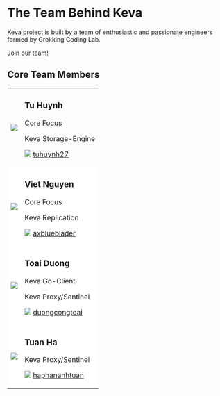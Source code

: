 # The Team Behind Keva

Keva project is built by a team of enthusiastic and passionate engineers formed by Grokking Coding Lab.

[Join our team!](https://github.com/keva-dev/keva)

## Core Team Members

<table>
    <tr>
        <td><img src="https://d33wubrfki0l68.cloudfront.net/19e8b1005d45f56e2c10ad30e215298ce50c677e/6f09c/tu-huynh.jpg" style="max-width: 100px;"></td>
        <td>
            <h3>Tu Huynh</h3>
            <p>Core Focus</p>
            <p>Keva Storage-Engine</p>
            <p>
                <img src="https://image.flaticon.com/icons/png/512/25/25231.png" style="max-width: 12.5px; margin-right: 2.5px;"/>
                <a href="https://github.com/tuhuynh27" target="_blank">tuhuynh27</a>
            </p>
        </td>
    </tr>
    <tr style="background: #fff">
        <td><img src="https://avatars0.githubusercontent.com/u/23312088?s=460&v=4" style="max-width: 100px;"></td>
        <td>
            <h3>Viet Nguyen</h3>
            <p>Core Focus</p>
            <p>Keva Replication</p>
            <p>
                <img src="https://image.flaticon.com/icons/png/512/25/25231.png" style="max-width: 12.5px; margin-right: 2.5px;"/>
                <a href="https://github.com/axblueblader" target="_blank">axblueblader</a>
            </p>
        </td>
    </tr>
    <tr style="background: #fff">
        <td><img src="https://avatars.githubusercontent.com/u/35887761?v=4" style="max-width: 100px;"></td>
        <td>
            <h3>Toai Duong</h3>
            <p>Keva Go-Client</p>
            <p>Keva Proxy/Sentinel</p>
            <p>
                <img src="https://image.flaticon.com/icons/png/512/25/25231.png" style="max-width: 12.5px; margin-right: 2.5px;"/>
                <a href="https://github.com/duongcongtoai" target="_blank">duongcongtoai</a>
            </p>
        </td>
    </tr>
    <tr style="background: #fff">
        <td><img src="https://avatars.githubusercontent.com/u/20265834?v=4" style="max-width: 100px;"></td>
        <td>
            <h3>Tuan Ha</h3>
            <p>Keva Proxy/Sentinel</p>
            <p>
                <img src="https://image.flaticon.com/icons/png/512/25/25231.png" style="max-width: 12.5px; margin-right: 2.5px;"/>
                <a href="https://github.com/haphananhtuan" target="_blank">haphananhtuan</a>
            </p>
        </td>
    </tr>
</table>
